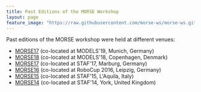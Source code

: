 ```yaml
---
title: Past Editions of the MORSE Workshop
layout: page
feature_image: "https://raw.githubusercontent.com/morse-ws/morse-ws.github.io/master/images/kitchen.png"
---
```


Past editions of the MORSE workshop were held at different venues:

- [MORSE17](http://st.inf.tu-dresden.de/MORSE19/) (co-located at MODELS'19, Munich, Germany)
- [MORSE18](http://st.inf.tu-dresden.de/MORSE18/) (co-located at MODELS'18, Copenhagen, Denmark)
- [MORSE17](http://st.inf.tu-dresden.de/MORSE17/) (co-located at STAF'17, Marburg, Germany)
- [MORSE16](http://st.inf.tu-dresden.de/MORSE16/) (co-located at RoboCup 2016, Leipzig, Germany)
- [MORSE15](https://dl.acm.org/citation.cfm?id=2802059) (co-located at STAF'15, L'Aquila, Italy)
- [MORSE14](http://st.inf.tu-dresden.de/MORSE14/) (co-located at STAF'14, York, United Kingdom)

